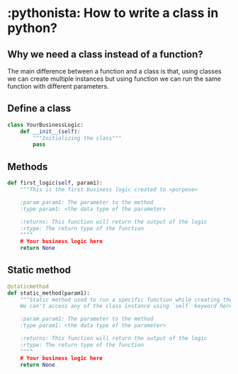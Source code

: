 # :pythonista: How to write a class in python?
## Why we need a class instead of a function?
The main difference between a function and a class is that, using classes we can create multiple instances but using function we can run the same function with different parameters.

## Define a class

```python
class YourBusinessLogic:
    def __init__(self):
        """Initializing the class"""
        pass
```

## Methods

```python
def first_logic(self, param1):
    """This is the first business logic created to <purpose>

    :param param1: The parameter to the method
    :type param1: <the data type of the parameter>

    :returns: This function will return the output of the logic
    :rtype: The return type of the function
    """"
    # Your business logic here
    return None
```

## Static method

```python
@staticmethod
def static_method(param1):
    """Static method used to run a specific function while creating the instance
    We can't access any of the class instance using `self` keyword here

    :param param1: The parameter to the method
    :type param1: <the data type of the parameter>

    :returns: This function will return the output of the logic
    :rtype: The return type of the function
    """"
    # Your business logic here
    return None

```

